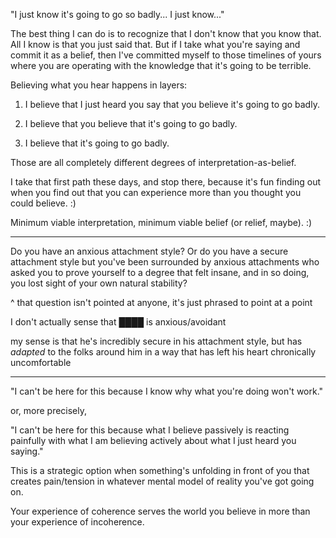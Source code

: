 "I just know it's going to go so badly... I just know..."

The best thing I can do is to recognize that I don't know that you know that. All I know is that you just said that. But if I take what you're saying and commit it as a belief, then I've committed myself to those timelines of yours where you are operating with the knowledge that it's going to be terrible.

Believing what you hear happens in layers:

1. I believe that I just heard you say that you believe it's going to go badly.

2. I believe that you believe that it's going to go badly.

3. I believe that it's going to go badly.


Those are all completely different degrees of interpretation-as-belief.

I take that first path these days, and stop there, because it's fun finding out when you find out that you can experience more than you thought you could believe. :)

Minimum viable interpretation, minimum viable belief (or relief, maybe). :)

---

Do you have an anxious attachment style? Or do you have a secure attachment style but you've been surrounded by anxious attachments who asked you to prove yourself to a degree that felt insane, and in so doing, you lost sight of your own natural stability?

^ that question isn't pointed at anyone, it's just phrased to point at a point

I don't actually sense that ████ is anxious/avoidant

my sense is that he's incredibly secure in his attachment style, but has *adapted* to the folks around him in a way that has left his heart chronically uncomfortable

---

"I can't be here for this because I know why what you're doing won't work."

or, more precisely,

"I can't be here for this because what I believe passively is reacting painfully with what I am believing actively about what I just heard you saying."

This is a strategic option when something's unfolding in front of you that creates pain/tension in whatever mental model of reality you've got going on.

Your experience of coherence serves the world you believe in more than your experience of incoherence.
